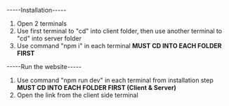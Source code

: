 -----Installation-----
1. Open 2 terminals
2. Use first terminal to "cd" into client folder, then use another terminal to "cd" into server folder
3. Use command "npm i" in each terminal **MUST CD INTO EACH FOLDER FIRST**

-----Run the website-----
1. Use command "npm run dev" in each terminal from installation step **MUST CD INTO EACH FOLDER FIRST (Client & Server)**
2. Open the link from the client side terminal
